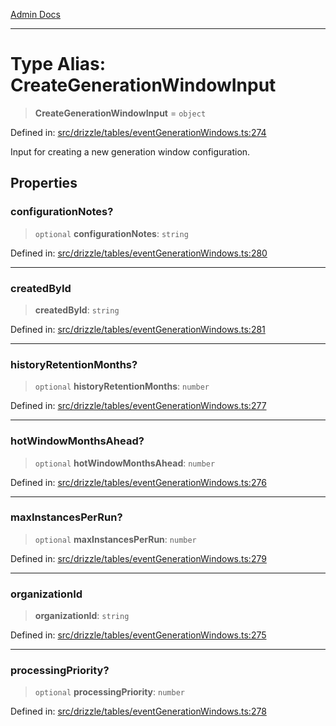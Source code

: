 [Admin Docs](/)

***

# Type Alias: CreateGenerationWindowInput

> **CreateGenerationWindowInput** = `object`

Defined in: [src/drizzle/tables/eventGenerationWindows.ts:274](https://github.com/Sourya07/talawa-api/blob/2dc82649c98e5346c00cdf926fe1d0bc13ec1544/src/drizzle/tables/eventGenerationWindows.ts#L274)

Input for creating a new generation window configuration.

## Properties

### configurationNotes?

> `optional` **configurationNotes**: `string`

Defined in: [src/drizzle/tables/eventGenerationWindows.ts:280](https://github.com/Sourya07/talawa-api/blob/2dc82649c98e5346c00cdf926fe1d0bc13ec1544/src/drizzle/tables/eventGenerationWindows.ts#L280)

***

### createdById

> **createdById**: `string`

Defined in: [src/drizzle/tables/eventGenerationWindows.ts:281](https://github.com/Sourya07/talawa-api/blob/2dc82649c98e5346c00cdf926fe1d0bc13ec1544/src/drizzle/tables/eventGenerationWindows.ts#L281)

***

### historyRetentionMonths?

> `optional` **historyRetentionMonths**: `number`

Defined in: [src/drizzle/tables/eventGenerationWindows.ts:277](https://github.com/Sourya07/talawa-api/blob/2dc82649c98e5346c00cdf926fe1d0bc13ec1544/src/drizzle/tables/eventGenerationWindows.ts#L277)

***

### hotWindowMonthsAhead?

> `optional` **hotWindowMonthsAhead**: `number`

Defined in: [src/drizzle/tables/eventGenerationWindows.ts:276](https://github.com/Sourya07/talawa-api/blob/2dc82649c98e5346c00cdf926fe1d0bc13ec1544/src/drizzle/tables/eventGenerationWindows.ts#L276)

***

### maxInstancesPerRun?

> `optional` **maxInstancesPerRun**: `number`

Defined in: [src/drizzle/tables/eventGenerationWindows.ts:279](https://github.com/Sourya07/talawa-api/blob/2dc82649c98e5346c00cdf926fe1d0bc13ec1544/src/drizzle/tables/eventGenerationWindows.ts#L279)

***

### organizationId

> **organizationId**: `string`

Defined in: [src/drizzle/tables/eventGenerationWindows.ts:275](https://github.com/Sourya07/talawa-api/blob/2dc82649c98e5346c00cdf926fe1d0bc13ec1544/src/drizzle/tables/eventGenerationWindows.ts#L275)

***

### processingPriority?

> `optional` **processingPriority**: `number`

Defined in: [src/drizzle/tables/eventGenerationWindows.ts:278](https://github.com/Sourya07/talawa-api/blob/2dc82649c98e5346c00cdf926fe1d0bc13ec1544/src/drizzle/tables/eventGenerationWindows.ts#L278)
